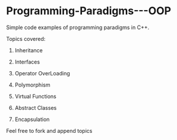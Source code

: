 # Programming-Paradigms---OOP
Simple code examples of programming paradigms in C++. 

Topics covered:

1) Inheritance

2) Interfaces

3) Operator OverLoading

4) Polymorphism

5) Virtual Functions

6) Abstract Classes

7) Encapsulation

Feel free to fork and append topics
